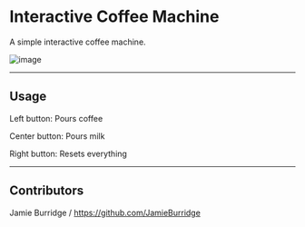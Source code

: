 # Interactive Coffee Machine

A simple interactive coffee machine.

![image](https://user-images.githubusercontent.com/80159413/208253247-6f44744c-c5d0-4ca9-b593-de6462aecfba.png)

---

## Usage
Left button: Pours coffee

Center button: Pours milk

Right button: Resets everything

---

## Contributors
Jamie Burridge / https://github.com/JamieBurridge
